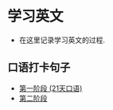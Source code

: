 # 学习英文
- 在这里记录学习英文的过程.

## 口语打卡句子
- [第一阶段 (21天口语)](https://w3cpress.github.io/learn-english/one)
- [第二阶段](https://w3cpress.github.io/learn-english/two)
